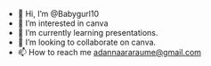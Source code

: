 - 👋 Hi, I’m @Babygurl10
- 👀 I’m interested in canva
- 🌱 I’m currently learning presentations.
- 💞️ I’m looking to collaborate on canva.
- 📫 How to reach me adannaararaume@gmail.com 

<!---
Babygurl10/Babygurl10 is a ✨ special ✨ repository because its `README.md` (this file) appears on your GitHub profile.
You can click the Preview link to take a look at your changes.
--->
